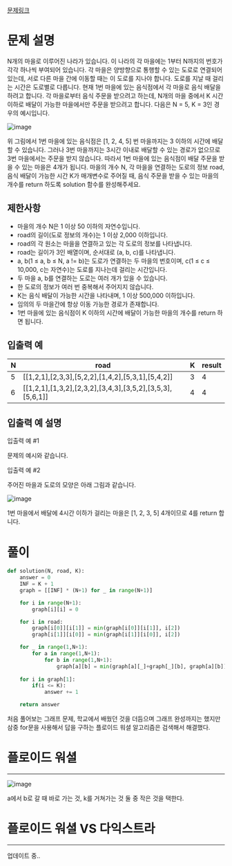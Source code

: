 [문제링크](https://school.programmers.co.kr/learn/courses/30/lessons/12978)

# 문제 설명

N개의 마을로 이루어진 나라가 있습니다. 이 나라의 각 마을에는 1부터 N까지의 번호가 각각 하나씩 부여되어 있습니다. 
각 마을은 양방향으로 통행할 수 있는 도로로 연결되어 있는데, 서로 다른 마을 간에 이동할 때는 이 도로를 지나야 합니다. 
도로를 지날 때 걸리는 시간은 도로별로 다릅니다. 현재 1번 마을에 있는 음식점에서 각 마을로 음식 배달을 하려고 합니다.
각 마을로부터 음식 주문을 받으려고 하는데, N개의 마을 중에서 K 시간 이하로 배달이 가능한 마을에서만 주문을 받으려고 합니다. 다음은 N = 5, K = 3인 경우의 예시입니다.

![image](https://user-images.githubusercontent.com/102650903/183406554-cba82d9d-a6b6-419b-93cf-b712f4c38d1f.png)

위 그림에서 1번 마을에 있는 음식점은 [1, 2, 4, 5] 번 마을까지는 3 이하의 시간에 배달할 수 있습니다.
그러나 3번 마을까지는 3시간 이내로 배달할 수 있는 경로가 없으므로 3번 마을에서는 주문을 받지 않습니다.
따라서 1번 마을에 있는 음식점이 배달 주문을 받을 수 있는 마을은 4개가 됩니다.
마을의 개수 N, 각 마을을 연결하는 도로의 정보 road, 음식 배달이 가능한 시간 K가 매개변수로 주어질 때, 음식 주문을 받을 수 있는 마을의 개수를 return 하도록 solution 함수를 완성해주세요.



**제한사항**
---------

* 마을의 개수 N은 1 이상 50 이하의 자연수입니다.
* road의 길이(도로 정보의 개수)는 1 이상 2,000 이하입니다.
* road의 각 원소는 마을을 연결하고 있는 각 도로의 정보를 나타냅니다.
* road는 길이가 3인 배열이며, 순서대로 (a, b, c)를 나타냅니다.
 *  a, b(1 ≤ a, b ≤ N, a != b)는 도로가 연결하는 두 마을의 번호이며, c(1 ≤ c ≤ 10,000, c는 자연수)는 도로를 지나는데 걸리는 시간입니다.
 *  두 마을 a, b를 연결하는 도로는 여러 개가 있을 수 있습니다.
 *  한 도로의 정보가 여러 번 중복해서 주어지지 않습니다.
* K는 음식 배달이 가능한 시간을 나타내며, 1 이상 500,000 이하입니다.
* 임의의 두 마을간에 항상 이동 가능한 경로가 존재합니다.
* 1번 마을에 있는 음식점이 K 이하의 시간에 배달이 가능한 마을의 개수를 return 하면 됩니다.



**입출력 예**
-------------

N	| road	| K 	| result
---|---|---|---
5	| [[1,2,1],[2,3,3],[5,2,2],[1,4,2],[5,3,1],[5,4,2]]	| 3	| 4
6	| [[1,2,1],[1,3,2],[2,3,2],[3,4,3],[3,5,2],[3,5,3],[5,6,1]]	| 4	| 4



**입출력 예 설명**
--------------

입출력 예 #1

문제의 예시와 같습니다.

입출력 예 #2

주어진 마을과 도로의 모양은 아래 그림과 같습니다.

![image](https://user-images.githubusercontent.com/102650903/183406807-94f8e95a-cb8d-4d7a-b052-9bab8ab4c78b.png)

1번 마을에서 배달에 4시간 이하가 걸리는 마을은 [1, 2, 3, 5] 4개이므로 4를 return 합니다.



# 풀이
```python
def solution(N, road, K):
    answer = 0
    INF = K + 1
    graph = [[INF] * (N+1) for _ in range(N+1)]

    for i in range(N+1):
        graph[i][i] = 0

    for i in road:
        graph[i[0]][i[1]] = min(graph[i[0]][i[1]], i[2])
        graph[i[1]][i[0]] = min(graph[i[1]][i[0]], i[2])

    for _ in range(1,N+1):
        for a in range(1,N+1):
            for b in range(1,N+1):
                graph[a][b] = min(graph[a][_]+graph[_][b], graph[a][b])
                
    for i in graph[1]:
        if(i <= K):
            answer += 1

    return answer
```

처음 풀어보는 그래프 문제, 학교에서 배웠던 것을 더듬으며 그래프 완성까지는 했지만 
삼중 for문을 사용해서 답을 구하는 플로이드 워셜 알고리즘은 검색해서 해결했다. 


# 플로이드 워셜 
--------------

![image](https://user-images.githubusercontent.com/102650903/183407244-0a987e9c-de12-4e6d-b45d-935ea89b8130.png)

a에서 b로 갈 때 바로 가는 것, k를 거쳐가는 것 둘 중 작은 것을 택한다.

# 플로이드 워셜 VS 다익스트라 
--------

업데이트 중..


